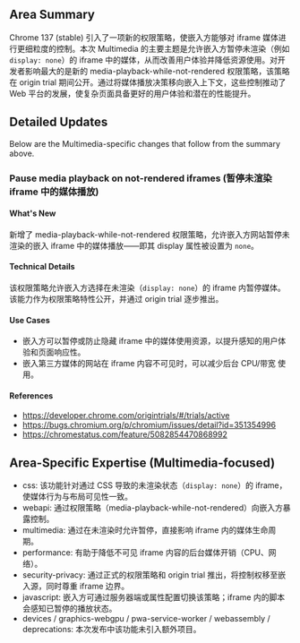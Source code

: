 ## Area Summary

Chrome 137 (stable) 引入了一项新的权限策略，使嵌入方能够对 iframe 媒体进行更细粒度的控制。本次 Multimedia 的主要主题是允许嵌入方暂停未渲染（例如 `display: none`）的 iframe 中的媒体，从而改善用户体验并降低资源使用。对开发者影响最大的是新的 media-playback-while-not-rendered 权限策略，该策略在 origin trial 期间公开。通过将媒体播放决策移向嵌入上下文，这些控制推动了 Web 平台的发展，使复杂页面具备更好的用户体验和潜在的性能提升。

## Detailed Updates

Below are the Multimedia-specific changes that follow from the summary above.

### Pause media playback on not-rendered iframes (暂停未渲染 iframe 中的媒体播放)

#### What's New
新增了 media-playback-while-not-rendered 权限策略，允许嵌入方网站暂停未渲染的嵌入 iframe 中的媒体播放——即其 display 属性被设置为 `none`。

#### Technical Details
该权限策略允许嵌入方选择在未渲染（`display: none`）的 iframe 内暂停媒体。该能力作为权限策略特性公开，并通过 origin trial 逐步推出。

#### Use Cases
- 嵌入方可以暂停或防止隐藏 iframe 中的媒体使用资源，以提升感知的用户体验和页面响应性。
- 嵌入第三方媒体的网站在 iframe 内容不可见时，可以减少后台 CPU/带宽 使用。

#### References
- https://developer.chrome.com/origintrials/#/trials/active
- https://bugs.chromium.org/p/chromium/issues/detail?id=351354996
- https://chromestatus.com/feature/5082854470868992

## Area-Specific Expertise (Multimedia-focused)

- css: 该功能针对通过 CSS 导致的未渲染状态（`display: none`）的 iframe，使媒体行为与布局可见性一致。
- webapi: 通过权限策略（media-playback-while-not-rendered）向嵌入方暴露控制。
- multimedia: 通过在未渲染时允许暂停，直接影响 iframe 内的媒体生命周期。
- performance: 有助于降低不可见 iframe 内容的后台媒体开销（CPU、网络）。
- security-privacy: 通过正式的权限策略和 origin trial 推出，将控制权移至嵌入源，同时尊重 iframe 边界。
- javascript: 嵌入方可通过服务器端或属性配置切换该策略；iframe 内的脚本会感知已暂停的播放状态。
- devices / graphics-webgpu / pwa-service-worker / webassembly / deprecations: 本次发布中该功能未引入额外项目。